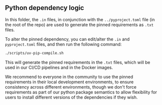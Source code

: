 ## Python dependency logic

In this folder, the `.in` files, in conjunction with the `../pyproject.toml` file (in the root of the repo) are used to generate the pinned requirements as `.txt` files.

To alter the pinned dependency, you can edit/alter the `.in` and `pyproject.toml` files, and then run the following command:

```bash
./scripts/uv-pip-compile.sh
```

This will generate the pinned requirements in the `.txt` files, which will be used in our CI/CD pipelines and in the Docker images.

We recommend to everyone in the community to use the pinned requirements in their local development environments, to ensure consistency across different environments, though we don't force requirements as part of our python package semantics to allow flexibility for users to install different versions of the dependencies if they wish.
